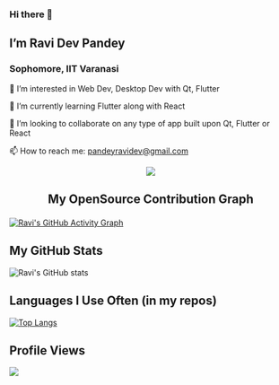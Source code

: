 ### Hi there 👋

## I’m Ravi Dev Pandey
### Sophomore, IIT Varanasi
<p>👀 I’m interested in Web Dev, Desktop Dev with Qt, Flutter</p>
<p>🌱 I’m currently learning Flutter along with React</p>
<p>💞️ I’m looking to collaborate on any type of app built upon Qt, Flutter or React</p>
<p>📫 How to reach me: <a href="mailto:pandeyravidev@gmail.com">pandeyravidev@gmail.com</a></p>

<p align="center"><img align="center" src="https://github-readme-streak-stats.herokuapp.com/?user=literalEval&theme=github-dark"></p>

## <p align="center">My OpenSource Contribution Graph</p>
[![Ravi's GitHub Activity Graph](https://activity-graph.herokuapp.com/graph?username=literalEval&custom_title=Ravi's%20Contribution%20Graph&hide_border=true&theme=react-dark)](https://github.com/literalEval)

## My GitHub Stats
![Ravi's GitHub stats](https://github-readme-stats.vercel.app/api?username=literalEval&show_icons=true&theme=github_dark&hide_border=true)

## Languages I Use Often (in my repos)
[![Top Langs](https://github-readme-stats.vercel.app/api/top-langs/?username=literalEval&theme=github_dark&show_icons=true&layout=compact&hide_border=true)](https://github.com/literalEval)

## Profile Views
![](https://komarev.com/ghpvc/?username=literalEval&style=flat-square)

<!---
Literal-Eval/Literal-Eval is a ✨ special ✨ repository because its `README.md` (this file) appears on your GitHub profile.
You can click the Preview link to take a look at your changes.
--->

